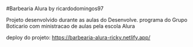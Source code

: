 #Barbearia Alura by ricardodomingos97

Projeto desenvolvido durante as aulas do Desenvolve. programa do Grupo Boticario com ministracao de aulas pela escola Alura

deploy do projeto: https://barbearia-alura-ricky.netlify.app/
